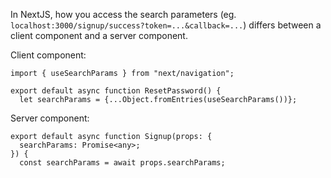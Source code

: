In NextJS, how you access the search parameters (eg. `localhost:3000/signup/success?token=...&callback=...`) differs between a client component and a server component.

Client component:
```
import { useSearchParams } from "next/navigation";  
  
export default async function ResetPassword() {  
  let searchParams = {...Object.fromEntries(useSearchParams())};
```

Server component:
```
export default async function Signup(props: {  
  searchParams: Promise<any>;  
}) {  
  const searchParams = await props.searchParams;
```